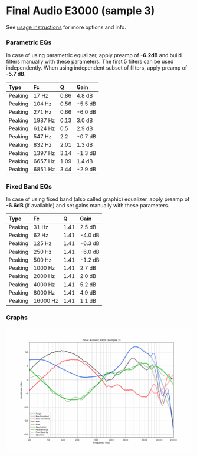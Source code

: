 # Final Audio E3000 (sample 3)
See [usage instructions](https://github.com/jaakkopasanen/AutoEq#usage) for more options and info.

### Parametric EQs
In case of using parametric equalizer, apply preamp of **-6.2dB** and build filters manually
with these parameters. The first 5 filters can be used independently.
When using independent subset of filters, apply preamp of **-5.7 dB**.

| Type    | Fc      |    Q | Gain    |
|:--------|:--------|:-----|:--------|
| Peaking | 17 Hz   | 0.86 | 4.8 dB  |
| Peaking | 104 Hz  | 0.56 | -5.5 dB |
| Peaking | 271 Hz  | 0.66 | -6.0 dB |
| Peaking | 1987 Hz | 0.13 | 3.0 dB  |
| Peaking | 6124 Hz | 0.5  | 2.9 dB  |
| Peaking | 547 Hz  | 2.2  | -0.7 dB |
| Peaking | 832 Hz  | 2.01 | 1.3 dB  |
| Peaking | 1397 Hz | 3.14 | -1.3 dB |
| Peaking | 6657 Hz | 1.09 | 1.4 dB  |
| Peaking | 6851 Hz | 3.44 | -2.9 dB |

### Fixed Band EQs
In case of using fixed band (also called graphic) equalizer, apply preamp of **-6.6dB**
(if available) and set gains manually with these parameters.

| Type    | Fc       |    Q | Gain    |
|:--------|:---------|:-----|:--------|
| Peaking | 31 Hz    | 1.41 | 2.5 dB  |
| Peaking | 62 Hz    | 1.41 | -4.0 dB |
| Peaking | 125 Hz   | 1.41 | -6.3 dB |
| Peaking | 250 Hz   | 1.41 | -6.0 dB |
| Peaking | 500 Hz   | 1.41 | -1.2 dB |
| Peaking | 1000 Hz  | 1.41 | 2.7 dB  |
| Peaking | 2000 Hz  | 1.41 | 2.0 dB  |
| Peaking | 4000 Hz  | 1.41 | 5.2 dB  |
| Peaking | 8000 Hz  | 1.41 | 4.9 dB  |
| Peaking | 16000 Hz | 1.41 | 1.1 dB  |

### Graphs
![](./Final%20Audio%20E3000%20(sample%203).png)
